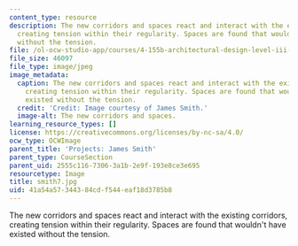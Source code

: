 ```yaml
---
content_type: resource
description: The new corridors and spaces react and interact with the existing corridors,
  creating tension within their regularity. Spaces are found that wouldn't have existed
  without the tension.
file: /ol-ocw-studio-app/courses/4-155b-architectural-design-level-iii-a-student-center-for-mit-fall-2004/41a54a57344384cdf544eaf18d3785b8_smith7.jpg
file_size: 46097
file_type: image/jpeg
image_metadata:
  caption: The new corridors and spaces react and interact with the existing corridors,
    creating tension within their regularity. Spaces are found that wouldn't have
    existed without the tension.
  credit: 'Credit: Image courtesy of James Smith.'
  image-alt: The new corridors and spaces.
learning_resource_types: []
license: https://creativecommons.org/licenses/by-nc-sa/4.0/
ocw_type: OCWImage
parent_title: 'Projects: James Smith'
parent_type: CourseSection
parent_uid: 2555c116-7306-3a1b-2e9f-193e8ce3e695
resourcetype: Image
title: smith7.jpg
uid: 41a54a57-3443-84cd-f544-eaf18d3785b8
---
```

The new corridors and spaces react and interact with the existing corridors, creating tension within their regularity. Spaces are found that wouldn't have existed without the tension.